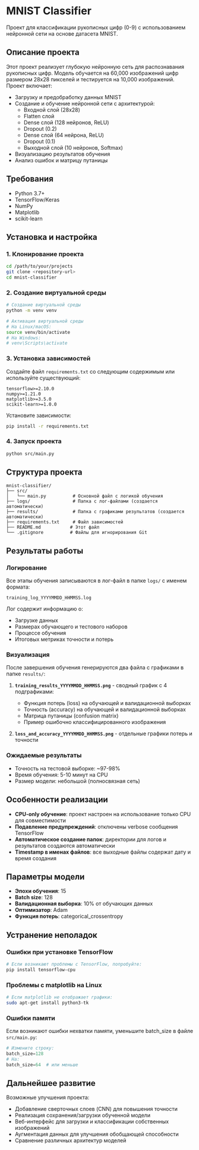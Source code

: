 # MNIST Classifier

Проект для классификации рукописных цифр (0-9) с использованием нейронной сети на основе датасета MNIST.

## Описание проекта

Этот проект реализует глубокую нейронную сеть для распознавания рукописных цифр. Модель обучается на 60,000 изображений цифр размером 28x28 пикселей и тестируется на 10,000 изображений. Проект включает:

- Загрузку и предобработку данных MNIST
- Создание и обучение нейронной сети с архитектурой:
  - Входной слой (28x28)
  - Flatten слой
  - Dense слой (128 нейронов, ReLU)
  - Dropout (0.2)
  - Dense слой (64 нейрона, ReLU)  
  - Dropout (0.1)
  - Выходной слой (10 нейронов, Softmax)
- Визуализацию результатов обучения
- Анализ ошибок и матрицу путаницы

## Требования

- Python 3.7+
- TensorFlow/Keras
- NumPy
- Matplotlib
- scikit-learn

## Установка и настройка

### 1. Клонирование проекта

```bash
cd /path/to/your/projects
git clone <repository-url>
cd mnist-classifier
```

### 2. Создание виртуальной среды

```bash
# Создание виртуальной среды
python -m venv venv

# Активация виртуальной среды
# На Linux/macOS:
source venv/bin/activate
# На Windows:
# venv\Scripts\activate
```

### 3. Установка зависимостей

Создайте файл `requirements.txt` со следующим содержимым или используйте существующий:

```
tensorflow>=2.10.0
numpy>=1.21.0
matplotlib>=3.5.0
scikit-learn>=1.0.0
```

Установите зависимости:

```bash
pip install -r requirements.txt
```

### 4. Запуск проекта

```bash
python src/main.py
```

## Структура проекта

```
mnist-classifier/
├── src/
│   └── main.py          # Основной файл с логикой обучения
├── logs/                # Папка с лог-файлами (создается автоматически)
├── results/             # Папка с графиками результатов (создается автоматически)
├── requirements.txt     # Файл зависимостей
├── README.md           # Этот файл
└── .gitignore          # Файлы для игнорирования Git
```

## Результаты работы

### Логирование

Все этапы обучения записываются в лог-файл в папке `logs/` с именем формата:
```
training_log_YYYYMMDD_HHMMSS.log
```

Лог содержит информацию о:
- Загрузке данных
- Размерах обучающего и тестового наборов
- Процессе обучения
- Итоговых метриках точности и потерь

### Визуализация

После завершения обучения генерируются два файла с графиками в папке `results/`:

1. **`training_results_YYYYMMDD_HHMMSS.png`** - сводный график с 4 подграфиками:
   - Функция потерь (loss) на обучающей и валидационной выборках
   - Точность (accuracy) на обучающей и валидационной выборках  
   - Матрица путаницы (confusion matrix)
   - Пример ошибочно классифицированного изображения

2. **`loss_and_accuracy_YYYYMMDD_HHMMSS.png`** - отдельные графики потерь и точности

### Ожидаемые результаты

- Точность на тестовой выборке: ~97-98%
- Время обучения: 5-10 минут на CPU
- Размер модели: небольшой (полносвязная сеть)

## Особенности реализации

- **CPU-only обучение**: проект настроен на использование только CPU для совместимости
- **Подавление предупреждений**: отключены verbose сообщения TensorFlow
- **Автоматическое создание папок**: директории для логов и результатов создаются автоматически
- **Timestamp в именах файлов**: все выходные файлы содержат дату и время создания

## Параметры модели

- **Эпохи обучения**: 15
- **Batch size**: 128  
- **Валидационная выборка**: 10% от обучающих данных
- **Оптимизатор**: Adam
- **Функция потерь**: categorical_crossentropy

## Устранение неполадок

### Ошибки при установке TensorFlow

```bash
# Если возникают проблемы с TensorFlow, попробуйте:
pip install tensorflow-cpu
```

### Проблемы с matplotlib на Linux

```bash
# Если matplotlib не отображает графики:
sudo apt-get install python3-tk
```

### Ошибки памяти

Если возникают ошибки нехватки памяти, уменьшите batch_size в файле `src/main.py`:

```python
# Измените строку:
batch_size=128
# На:
batch_size=64  # или меньше
```

## Дальнейшее развитие

Возможные улучшения проекта:
- Добавление сверточных слоев (CNN) для повышения точности
- Реализация сохранения/загрузки обученной модели
- Веб-интерфейс для загрузки и классификации собственных изображений
- Аугментация данных для улучшения обобщающей способности
- Сравнение различных архитектур моделей
